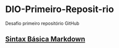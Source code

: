 # DIO-Primeiro-Reposit-rio
Desafio primeiro repositório GitHub

## [Sintax Básica Markdown](https://www.markdownguide.org/basic-syntax/)
